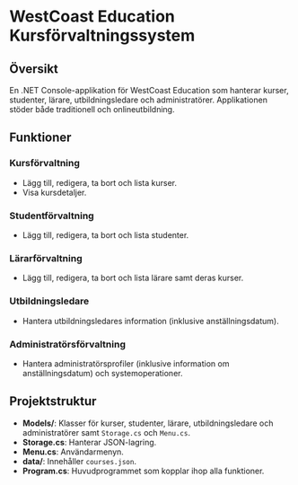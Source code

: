 # WestCoast Education Kursförvaltningssystem

## Översikt
En .NET Console-applikation för WestCoast Education som hanterar kurser, studenter, lärare, utbildningsledare och administratörer. Applikationen stöder både traditionell och onlineutbildning.

## Funktioner

### Kursförvaltning
- Lägg till, redigera, ta bort och lista kurser.
- Visa kursdetaljer.

### Studentförvaltning
- Lägg till, redigera, ta bort och lista studenter.

### Lärarförvaltning
- Lägg till, redigera, ta bort och lista lärare samt deras kurser.

### Utbildningsledare
- Hantera utbildningsledares information (inklusive anställningsdatum).

### Administratörsförvaltning
- Hantera administratörsprofiler (inklusive information om anställningsdatum) och systemoperationer.

## Projektstruktur
- **Models/**: Klasser för kurser, studenter, lärare, utbildningsledare och administratörer samt `Storage.cs` och `Menu.cs`.
- **Storage.cs**: Hanterar JSON-lagring.
- **Menu.cs**: Användarmenyn.
- **data/**: Innehåller `courses.json`.
- **Program.cs**: Huvudprogrammet som kopplar ihop alla funktioner.
